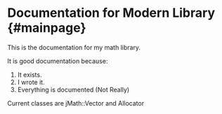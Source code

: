 # Documentation for Modern Library {#mainpage}

This is the documentation for my math library.

It is good documentation because:

1. It exists.
2. I wrote it.
3. Everything is documented (Not Really)

Current classes are jMath::Vector and Allocator

